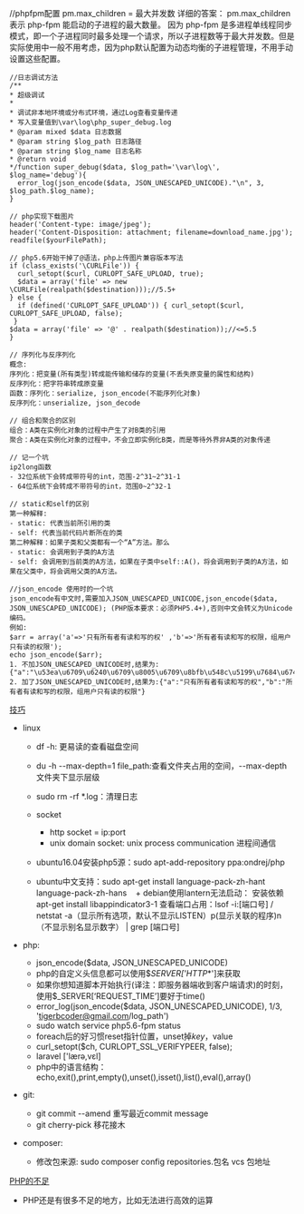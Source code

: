 
//phpfpm配置
pm.max_children = 最大并发数
详细的答案：
pm.max_children 表示 php-fpm 能启动的子进程的最大数量。
因为 php-fpm 是多进程单线程同步模式，即一个子进程同时最多处理一个请求，所以子进程数等于最大并发数。但是实际使用中一般不用考虑，因为php默认配置为动态均衡的子进程管理，不用手动设置这些配置。
```
//日志调试方法
/** 
* 超级调试 
* 
* 调试非本地环境或分布式环境，通过Log查看变量传递 
* 写入变量值到\var\log\php_super_debug.log 
* @param mixed $data 日志数据 
* @param string $log_path 日志路径 
* @param string $log_name 日志名称 
* @return void 
*/function super_debug($data, $log_path='\var\log\', $log_name='debug'){
  error_log(json_encode($data, JSON_UNESCAPED_UNICODE)."\n", 3, $log_path.$log_name);
}
```
```
// php实现下载图片
header('Content-type: image/jpeg');
header('Content-Disposition: attachment; filename=download_name.jpg');
readfile($yourFilePath);
```
```
// php5.6开始干掉了@语法，php上传图片兼容版本写法
if (class_exists('\CURLFile')) { 
  curl_setopt($curl, CURLOPT_SAFE_UPLOAD, true); 
  $data = array('file' => new \CURLFile(realpath($destination)));//5.5+
} else { 
  if (defined('CURLOPT_SAFE_UPLOAD')) { curl_setopt($curl, CURLOPT_SAFE_UPLOAD, false);
 } 
$data = array('file' => '@' . realpath($destination));//<=5.5
}
```
```
// 序列化与反序列化
概念:
序列化：把变量(所有类型)转成能传输和储存的变量(不丢失原变量的属性和结构)
反序列化：把字符串转成原变量
函数：序列化：serialize, json_encode(不能序列化对象)
反序列化：unserialize, json_decode
```
```
// 组合和聚合的区别
组合：A类在实例化对象的过程中产生了对B类的引用
聚合：A类在实例化对象的过程中，不会立即实例化B类，而是等待外界非A类的对象传递
```
```
// 记一个坑
ip2long函数
- 32位系统下会转成带符号的int，范围-2^31~2^31-1
- 64位系统下会转成不带符号的int，范围0~2^32-1
```
```
// static和self的区别
第一种解释:
- static: 代表当前所引用的类
- self: 代表当前代码片断所在的类
第二种解释：如果子类和父类都有一个“A”方法。那么
- static: 会调用到子类的A方法
- self: 会调用到当前类的A方法，如果在子类中self::A()，将会调用到子类的A方法，如果在父类中，将会调用父类的A方法。
```
```
//json_encode 使用时的一个坑
json_encode有中文时,需要加入JSON_UNESCAPED_UNICODE,json_encode($data, JSON_UNESCAPED_UNICODE); (PHP版本要求：必须PHP5.4+),否则中文会转义为Unicode编码。
例如:
$arr = array('a'=>'只有所有者有读和写的权' ,'b'=>'所有者有读和写的权限，组用户只有读的权限');
echo json_encode($arr);
1. 不加JSON_UNESCAPED_UNICODE时,结果为:{"a":"\u53ea\u6709\u6240\u6709\u8005\u6709\u8bfb\u548c\u5199\u7684\u6743","b":"\u6240\u6709\u8005\u6709\u8bfb\u548c\u5199\u7684\u6743\u9650\uff0c\u7ec4\u7528\u6237\u53ea\u6709\u8bfb\u7684\u6743\u9650"}
2. 加了JSON_UNESCAPED_UNICODE时,结果为:{"a":"只有所有者有读和写的权","b":"所有者有读和写的权限，组用户只有读的权限"}
```
[技巧](https://github.com/TIGERB/easy-tips/blob/master/pit.md#技巧)
* linux
    * df -h: 更易读的查看磁盘空间
    * du -h --max-depth=1 file_path:查看文件夹占用的空间，--max-depth文件夹下显示层级
    * sudo rm -rf *.log：清理日志
    * socket
        * http socket = ip:port
        * unix domain socket: unix process communication 进程间通信

    *  ubuntu16.04安装php5源：sudo apt-add-repository ppa:ondrej/php
    * ubuntu中文支持：sudo apt-get install language-pack-zh-hant language-pack-zh-hans    + debian使用lantern无法启动： 安装依赖apt-get install libappindicator3-1
      查看端口占用：lsof -i:[端口号] / netstat -a（显示所有选项，默认不显示LISTEN）p(显示关联的程序)n（不显示别名显示数字） | grep [端口号]

* php:
    * json_encode($data, JSON_UNESCAPED_UNICODE)
    * php的自定义头信息都可以使用$*SERVER['HTTP**']来获取
    * 如果你想知道脚本开始执行(译注：即服务器端收到客户端请求)的时刻，使用$_SERVER[‘REQUEST_TIME’]要好于time()
    * error_log(json_encode($data, JSON_UNESCAPED_UNICODE), 1/3, '[tigerbcoder@gmail.com](mailto:tigerbcoder@gmail.com)/log_path')
    * sudo watch service php5.6-fpm status
    * foreach后的好习惯reset指针位置，unset掉$key，$value
    * curl_setopt($ch, CURLOPT_SSL_VERIFYPEER, false);
    * laravel ['lærə,vɛl]
    * php中的语言结构：echo,exit(),print,empty(),unset(),isset(),list(),eval(),array()

* git:
    * git commit --amend 重写最近commit message
    * git cherry-pick 移花接木

* composer:
    * 修改包来源: sudo composer config repositories.包名 vcs 包地址

[PHP的不足](https://github.com/TIGERB/easy-tips/blob/master/pit.md#php的不足)
* PHP还是有很多不足的地方，比如无法进行高效的运算